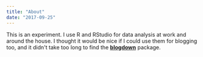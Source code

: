 ```yaml
---
title: "About"
date: "2017-09-25"
---
```


This is an experiment. I use R and RStudio for data analysis at work and around the house. I thought it would be nice if I could use them for blogging too, and it didn't take too long to find the [**blogdown**](https://github.com/rstudio/blogdown) package.
